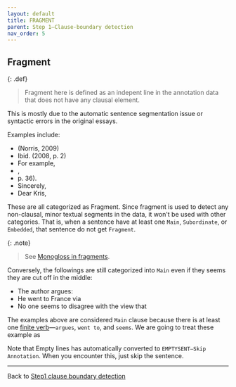 ```yaml
---
layout: default
title: FRAGMENT
parent: Step 1–Clause-boundary detection
nav_order: 5
---
```


## Fragment

{: .def}
> Fragment here is defined as an indepent line in the annotation data that does not have any clausal element.

This is mostly due to the automatic sentence segmentation issue or syntactic errors in the original essays.

Examples include:
- (Norris, 2009)
- Ibid. (2008, p. 2)
- For example, 
- ,
- p. 36).
- Sincerely,
- Dear Kris,

These are all categorized as Fragment. Since fragment is used to detect any non-clausal, minor textual segments in the data, it won't be used with other categories. That is, when a sentence have at least one `Main`, `Subordinate`, or `Embedded`, that sentence do not get `Fragment`.

{: .note}
> See [Monogloss in fragments](../3_Categories/MONOGLOSS.md#monogloss-in-fragments).

Conversely, the followings are still categorized into `Main` even if they seems they are cut off in the middle:

- The author argues:
- He went to France via 
- No one seems to disagree with the view that 

The examples above are considered `Main` clause because there is at least one [finite verb](1_Basic_grammar.md)—`argues`, `went to`, and `seems`.
We are going to treat these example as 

Note that Empty lines has automatically converted to `EMPTYSENT—Skip Annotation`. When you encounter this, just skip the sentence.


---

Back to [Step1 clause boundary detection](index.md)
